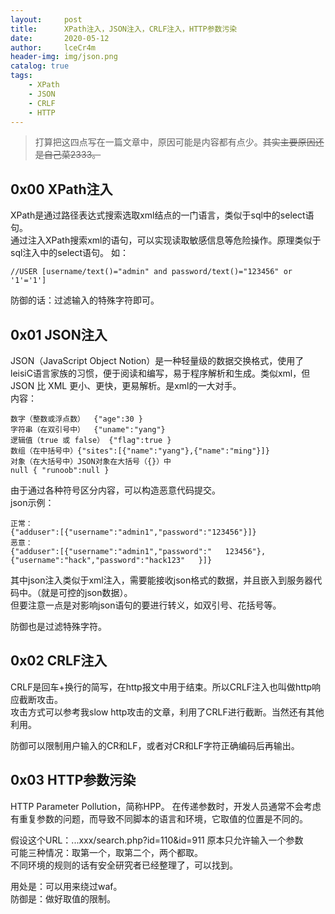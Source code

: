 ```yaml
---
layout:     post
title:      XPath注入，JSON注入，CRLF注入，HTTP参数污染
date:       2020-05-12
author:     lceCr4m
header-img: img/json.png
catalog: true
tags:
    - XPath
    - JSON
    - CRLF
    - HTTP
---
```

>  打算把这四点写在一篇文章中，原因可能是内容都有点少。~~其实主要原因还是自己菜2333。~~

## 0x00 XPath注入
XPath是通过路径表达式搜索选取xml结点的一门语言，类似于sql中的select语句。  
通过注入XPath搜索xml的语句，可以实现读取敏感信息等危险操作。原理类似于sql注入中的select语句。
如：

```
//USER [username/text()="admin" and password/text()="123456" or '1'='1']
```
防御的话：过滤输入的特殊字符即可。
## 0x01 JSON注入
JSON（JavaScript Object Notion）是一种轻量级的数据交换格式，使用了leisiC语言家族的习惯，便于阅读和编写，易于程序解析和生成。类似xml，但JSON 比 XML 更小、更快，更易解析。是xml的一大对手。  
内容：
```
数字（整数或浮点数）  {"age":30 }
字符串（在双引号中）  {"uname":"yang"}
逻辑值（true 或 false） {"flag":true }
数组（在中括号中）{"sites":[{"name":"yang"},{"name":"ming"}]}
对象（在大括号中）JSON对象在大括号（{}）中
null { "runoob":null }
```
由于通过各种符号区分内容，可以构造恶意代码提交。  
json示例：
```
正常：
{"adduser":[{"username":"admin1","password":"123456"}]}
恶意：
{"adduser":[{"username":"admin1","password":"   123456"},{"username":"hack","password":"hack123"   }]}
```
其中json注入类似于xml注入，需要能接收json格式的数据，并且嵌入到服务器代码中。（就是可控的json数据）。  
但要注意一点是对影响json语句的要进行转义，如双引号、花括号等。

防御也是过滤特殊字符。
## 0x02 CRLF注入
CRLF是回车+换行的简写，在http报文中用于结束。所以CRLF注入也叫做http响应截断攻击。  
攻击方式可以参考我slow http攻击的文章，利用了CRLF进行截断。当然还有其他利用。

防御可以限制用户输入的CR和LF，或者对CR和LF字符正确编码后再输出。
## 0x03 HTTP参数污染
HTTP Parameter Pollution，简称HPP。 
在传递参数时，开发人员通常不会考虑有重复参数的问题，而导致不同脚本的语言和环境，它取值的位置是不同的。   

假设这个URL：...xxx/search.php?id=110&id=911 原本只允许输入一个参数  
可能三种情况：取第一个，取第二个，两个都取。  
不同环境的规则的话有安全研究者已经整理了，可以找到。

用处是：可以用来绕过waf。  
防御是：做好取值的限制。
